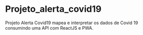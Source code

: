 # Projeto_alerta_covid19
Projeto Alerta Covid19 mapea e interpretar os dados de Covid 19 consumindo uma API com ReactJS e PWA.
